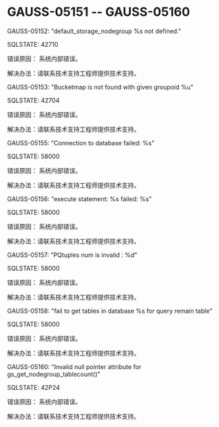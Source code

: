 # GAUSS-05151 -- GAUSS-05160

GAUSS-05152: "default\_storage\_nodegroup %s not defined."

SQLSTATE: 42710

错误原因： 系统内部错误。

解决办法：请联系技术支持工程师提供技术支持。

GAUSS-05153: "Bucketmap is not found with given groupoid %u"

SQLSTATE: 42704

错误原因： 系统内部错误。

解决办法：请联系技术支持工程师提供技术支持。

GAUSS-05155: "Connection to database failed: %s"

SQLSTATE: 58000

错误原因： 系统内部错误。

解决办法：请联系技术支持工程师提供技术支持。

GAUSS-05156: "execute statement: %s failed: %s"

SQLSTATE: 58000

错误原因： 系统内部错误。

解决办法：请联系技术支持工程师提供技术支持。

GAUSS-05157: "PQtuples num is invalid : %d"

SQLSTATE: 58000

错误原因： 系统内部错误。

解决办法：请联系技术支持工程师提供技术支持。

GAUSS-05158: "fail to get tables in database %s for query remain table"

SQLSTATE: 58000

错误原因： 系统内部错误。

解决办法：请联系技术支持工程师提供技术支持。

GAUSS-05160: "Invalid null pointer attribute for gs\_get\_nodegroup\_tablecount\(\)"

SQLSTATE: 42P24

错误原因： 系统内部错误。

解决办法：请联系技术支持工程师提供技术支持。
